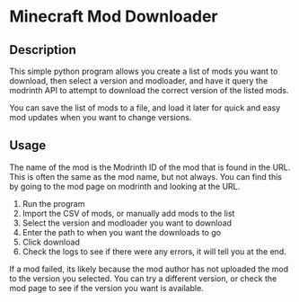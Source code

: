 # Minecraft Mod Downloader

## Description
This simple python program allows you create a list of mods you want to download, then select a version and modloader, and have it query the modrinth API to attempt to download the correct version of the listed mods.

You can save the list of mods to a file, and load it later for quick and easy mod updates when you want to change versions.

## Usage

The name of the mod is the Modrinth ID of the mod that is found in the URL.
This is often the same as the mod name, but not always.
You can find this by going to the mod page on modrinth and looking at the URL.

1. Run the program
2. Import the CSV of mods, or manually add mods to the list
3. Select the version and modloader you want to download
4. Enter the path to when you want the downloads to go
5. Click download
6. Check the logs to see if there were any errors, it will tell you at the end.

If a mod failed, its likely because the mod author has not uploaded the mod to the version you selected. You can try a different version, or check the mod page to see if the version you want is available.